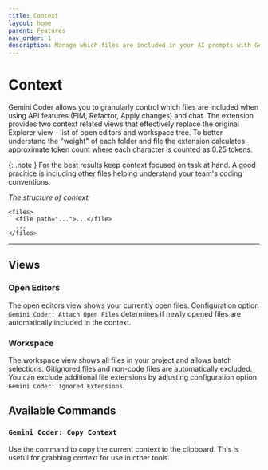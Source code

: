 ```yaml
---
title: Context
layout: home
parent: Features
nav_order: 1
description: Manage which files are included in your AI prompts with Gemini Coder's powerful context control features
---
```


# Context

Gemini Coder allows you to granularly control which files are included when using API features (FIM, Refactor, Apply changes) and chat. The extension provides two context related views that effectively replace the original Explorer view - list of open editors and workspace tree. To better understand the "weight" of each folder and file the extension calculates approximate token count where each character is counted as 0.25 tokens.

{: .note }
For the best results keep context focused on task at hand. A good pracitice is including other files helping understand your team's coding conventions.

_The structure of context:_

```
<files>
  <file path="...">...</file>
  ...
</files>
```

---

## Views

### Open Editors

The open editors view shows your currently open files. Configuration option `Gemini Coder: Attach Open Files` determines if newly opened files are automatically included in the context.

### Workspace

The workspace view shows all files in your project and allows batch selections. Gitignored files and non-code files are automatically excluded. You can exclude additional file extensions by adjusting configuration option `Gemini Coder: Ignored Extensions`.

## Available Commands

### `Gemini Coder: Copy Context`

Use the command to copy the current context to the clipboard. This is useful for grabbing context for use in other tools.
